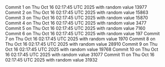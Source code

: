 Commit 1 on Thu Oct 16 02:17:45 UTC 2025 with random value 13977
Commit 2 on Thu Oct 16 02:17:45 UTC 2025 with random value 15863
Commit 3 on Thu Oct 16 02:17:45 UTC 2025 with random value 15870
Commit 4 on Thu Oct 16 02:17:45 UTC 2025 with random value 3477
Commit 5 on Thu Oct 16 02:17:45 UTC 2025 with random value 7160
Commit 6 on Thu Oct 16 02:17:45 UTC 2025 with random value 197
Commit 7 on Thu Oct 16 02:17:45 UTC 2025 with random value 1970
Commit 8 on Thu Oct 16 02:17:45 UTC 2025 with random value 28910
Commit 9 on Thu Oct 16 02:17:45 UTC 2025 with random value 19768
Commit 10 on Thu Oct 16 02:17:45 UTC 2025 with random value 31077
Commit 11 on Thu Oct 16 02:17:45 UTC 2025 with random value 31932

